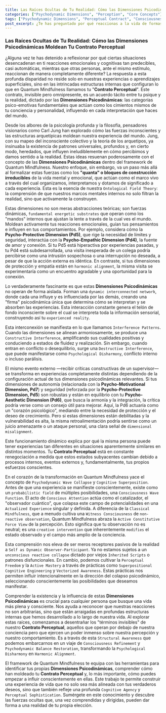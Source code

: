 ```yaml
---
title: Las Raíces Ocultas de Tu Realidad: Cómo las Dimensiones Psicodinámicas Moldean Tu Contrato Perceptual
categories: ["Psychodynamic Dimensions", "Perception", "Core Concepts"]
tags: ["Psychodynamic Dimensions", "Perceptual Contract", "Consciousness", "Mindfulness", "Self-awareness", "Reality Construction", "Emotional Regulation", "Inner Work", "Quantum Mindfulness"]
post_excerpt: ¿Te has preguntado por qué reaccionas a la vida de formas tan predecibles, a menudo inconscientes? Este artículo explora las Dimensiones Psicodinámicas del framework de Quantum Mindfulness, revelando cómo estas fuerzas internas fundamentales construyen tu "Contrato Perceptual" y moldean cada aspecto de tu experiencia, desde tus emociones hasta tus acciones. Descubre cómo pasar de una respuesta automática a una participación consciente en la co-creación de tu realidad.
---
```


### Las Raíces Ocultas de Tu Realidad: Cómo las Dimensiones Psicodinámicas Moldean Tu Contrato Perceptual

¿Alguna vez te has detenido a reflexionar por qué ciertas situaciones desencadenan en ti reacciones emocionales y cognitivas tan predecibles, casi automáticas, mientras que otras personas, ante el mismo estímulo, reaccionan de manera completamente diferente? La respuesta a esta profunda disparidad no reside solo en nuestras experiencias o aprendizajes superficiales, sino en las intrincadas estructuras internas que configuran lo que en Quantum Mindfulness llamamos tu "**Contrato Perceptual**". Este contrato, invisible pero omnipresente, es un acuerdo tácito entre tu psique y la realidad, dictado por las **Dimensiones Psicodinámicas**: las categorías psico-emotivas fundamentales que actúan como los cimientos mismos de tu conciencia y personalidad, influyendo en cada interpretación que haces del mundo.

Desde los albores de la psicología profunda y la filosofía, pensadores visionarios como Carl Jung han explorado cómo las fuerzas inconscientes y las estructuras arquetípicas moldean nuestra experiencia del mundo. Jung, con su mapeo del inconsciente colectivo y la teoría de los arquetipos, ya insinuaba la existencia de patrones universales, profundos y, en cierto modo, heredados, que influyen ineludiblemente en cómo percibimos y damos sentido a la realidad. Estas ideas resuenan poderosamente con el concepto de las **Dimensiones Psicodinámicas** dentro del framework de Quantum Mindfulness. Nuestro enfoque, sin embargo, va un paso más allá al formalizar estas fuerzas como los **"quanta" o bloques de construcción irreducibles** de la vida mental y emocional, que actúan como el marco vivo a través del cual organizamos, interpretamos y dotamos de significado a cada experiencia. Esta es la esencia de nuestra `Ontological Field Theory`: la comprensión de que nuestros marcos mentales internos no solo filtran la realidad, sino que activamente la construyen.

Estas dimensiones no son meras abstracciones teóricas; son fuerzas dinámicas, `fundamental energetic substrates` que operan como los "mandos" internos que ajustan la lente a través de la cual ves el mundo. Moldean activamente tus reacciones emocionales, guían tus pensamientos e influyen en tus comportamientos. Por ejemplo, considera cómo la **Psycho-Protective Dimension (Pd5)**, que rige la necesidad de límites y seguridad, interactúa con la **Psycho-Empathic Dimension (Pd4)**, la fuente de amor y conexión. Si tu Pd5 está hiperactiva por experiencias pasadas, y tu Pd4 está subdesarrollada, una visita inesperada de un colega podría percibirse como una intrusión sospechosa o una interrupción no deseada, a pesar de que la acción externa es idéntica. En contraste, si tus dimensiones de protección y empatía están en `harmonic alignment`, la misma visita se experimentaría como un encuentro agradable y una oportunidad para la conexión.

Lo verdaderamente fascinante es que estas **Dimensiones Psicodinámicas** no operan de forma aislada. Forman una `dynamic interconnected network`, donde cada una influye y es influenciada por las demás, creando una "firma" psicodinámica única que determina cómo se interpretan y se absorben las experiencias. Esta interacción constante genera el telón de fondo inconsciente sobre el cual se interpreta toda la información sensorial, construyendo así tu `experienced reality`.

Esta interconexión se manifiesta en lo que llamamos `Interference Patterns`. Cuando las dimensiones se alinean armoniosamente, se produce una `Constructive Interference`, amplificando sus cualidades positivas y conduciendo a estados de fluidez y realización. Sin embargo, cuando entran en conflicto o desequilibrio, surge una `Destructive Interference`, que puede manifestarse como `Psychological Disharmony`, conflicto interno o incluso parálisis.

El mismo evento externo —recibir críticas constructivas de un supervisor— se transforma en experiencias completamente distintas dependiendo de la configuración actual de tus dimensiones psicodinámicas relevantes. Si tus dimensiones de autonomía (relacionada con la **Psycho-Motivational Dimension, Pd7**) y seguridad (reforzada por la **Psycho-Protective Dimension, Pd5**) son robustas y están en equilibrio con tu **Psycho-Aesthetic Dimension (Pd6)**, que busca la armonía y la integración, la crítica podría verse como un consejo útil para mejorar. Aquí, la Pd6 actuaría como un "corazón psicológico", mediando entre la necesidad de protección y el deseo de crecimiento. Pero si estas dimensiones están debilitadas y la vulnerabilidad es alta, la misma retroalimentación podría sentirse como un juicio amenazante o un ataque personal, una clara señal de `dimensional misalignment`.

Este funcionamiento dinámico explica por qué la misma persona puede tener experiencias tan diferentes en situaciones aparentemente similares en distintos momentos. Tu **Contrato Perceptual** está en constante renegociación a medida que estos estados subyacentes cambian debido a procesos internos, eventos externos y, fundamentalmente, tus propios esfuerzos conscientes.

En el corazón de la transformación en Quantum Mindfulness yace el concepto de `Psychodynamic Wave Collapse` y `Cognitive Superposition`. Antes de que una experiencia se manifieste conscientemente, existe como un `probabilistic field` de múltiples posibilidades, una `Consciousness Wave Function`. El acto de `Conscious Attention` actúa como el catalizador, el "observador cuántico", que colapsa este campo de potencialidades en una `Actualized Experience` singular y definida. A diferencia de la `Classical Mindfulness`, que a menudo cultiva una `Witness Consciousness` de `non-reactive observation`, Quantum Mindfulness abraza la `Active Constitutive Force View` de la percepción. Esto significa que tu observación no es neutral; es una `creative intervention` que inherentemente `modifies` el estado observado y el campo más amplio de la conciencia.

Esta comprensión nos eleva de ser meros receptores pasivos de la realidad a `Self as Dynamic Observer-Participant`. Ya no estamos sujetos a un `unconscious reactive collapse` dictado por viejos `Inherited Scripts` o patrones disfuncionales. En cambio, podemos cultivar la `Perceptual Freedom` y la `Active Mastery` a través de prácticas como `Superpositional Cognitive Engineering` y `Vectorized Awareness`. Estas prácticas nos permiten influir intencionalmente en la dirección del colapso psicodinámico, seleccionando conscientemente las posibilidades que deseamos manifestar.

Comprender la existencia y la influencia de estas **Dimensiones Psicodinámicas** es crucial para cualquier persona que busque una vida más plena y consciente. Nos ayuda a reconocer que nuestras reacciones no son arbitrarias, sino que están arraigadas en profundas estructuras internas que hemos desarrollado a lo largo de nuestra vida. Al explorar estas raíces, comenzamos a desentrañar los "términos invisibles" de nuestro **Contrato Perceptual**, aquellos que operan por debajo de nuestra conciencia pero que ejercen un poder inmenso sobre nuestra percepción y nuestro comportamiento. Es a través de esta `Structural Awareness` que podemos embarcarnos en un viaje de `Consciousness Refinement` y `Psychodynamic Balance Restoration`, transformando la `Psychological Disharmony` en `Harmonic Alignment`.

El framework de Quantum Mindfulness te equipa con las herramientas para identificar tus propias **Dimensiones Psicodinámicas**, comprender cómo han moldeado tu **Contrato Perceptual** y, lo más importante, cómo puedes empezar a influir conscientemente en ellas. Este trabajo te permite construir una experiencia de vida que no solo sea más alineada con tus verdaderos deseos, sino que también refleje una profunda `Cognitive Agency` y `Perceptual Sophistication`. Sumérgete en este conocimiento y descubre las fuerzas ocultas que, una vez comprendidas y dirigidas, pueden dar forma a una realidad de tu propia elección.
